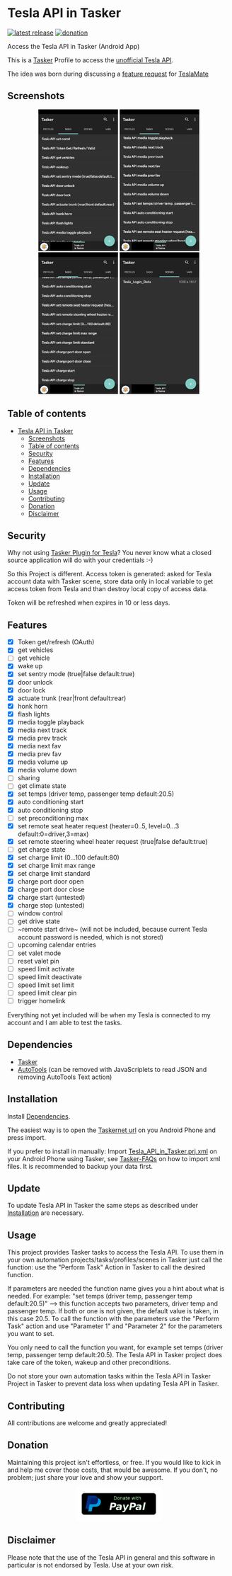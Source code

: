 # Tesla API in Tasker

[![latest release](https://img.shields.io/github/v/release/JakobLichterfeld/Tesla_API_in_Tasker)](https://github.com/JakobLichterfeld/Tesla_API_in_Tasker/releases/latest)
[![donation](https://img.shields.io/badge/Donate-PayPal-informational.svg?logo=paypal)](https://www.paypal.com/cgi-bin/webscr?cmd=_s-xclick&hosted_button_id=4GWXFMNWKC7UL&source=url)

Access the Tesla API in Tasker (Android App)

This is a [Tasker](https://play.google.com/store/apps/details?id=net.dinglisch.android.taskerm) Profile to access the [unofficial Tesla API](https://tesla-api.timdorr.com/).

The idea was born during discussing a [feature request](https://github.com/adriankumpf/teslamate/issues/156) for [TeslaMate](https://github.com/adriankumpf/teslamate)

## Screenshots

<p align="center">
  <img src="screenshots/tasks.png" alt="Tasks" title="Tasks" width="180" height="320" />
  <img src="screenshots/tasks_2.png" alt="Tasks 2" title="Tasks 2" width="180" height="320" />
  <img src="screenshots/tasks_3.png" alt="Tasks 3" title="Tasks 3" width="180" height="320" />
  <img src="screenshots/scenes.png" alt="Scenes" title="Scenes" width="180" height="320" />
</p>

## Table of contents

- [Tesla API in Tasker](#tesla-api-in-tasker)
  - [Screenshots](#screenshots)
  - [Table of contents](#table-of-contents)
  - [Security](#security)
  - [Features](#features)
  - [Dependencies](#dependencies)
  - [Installation](#installation)
  - [Update](#update)
  - [Usage](#usage)
  - [Contributing](#contributing)
  - [Donation](#donation)
  - [Disclaimer](#disclaimer)

## Security

Why not using [Tasker Plugin for Tesla](https://play.google.com/store/apps/details?id=com.crazydog.teslatasker)? You never know what a closed source application will do with your credentials :-)

So this Project is different.
Access token is generated: asked for Tesla account data with Tasker scene, store data only in local variable to get access token from Tesla and than destroy local copy of access data.

Token will be refreshed when expires in 10 or less days.

## Features

- [x] Token get/refresh (OAuth)
- [x] get vehicles
- [ ] get vehicle
- [x] wake up
- [x] set sentry mode (true|false default:true)
- [x] door unlock
- [x] door lock
- [x] actuate trunk (rear|front default:rear)
- [x] honk horn
- [x] flash lights
- [x] media toggle playback
- [x] media next track
- [x] media prev track
- [x] media next fav
- [x] media prev fav
- [x] media volume up
- [x] media volume down
- [ ] sharing
- [ ] get climate state
- [x] set temps (driver temp, passenger temp default:20.5)
- [x] auto conditioning start
- [x] auto conditioning stop
- [ ] set preconditioning max
- [x] set remote seat heater request (heater=0..5,  level=0...3 default:0=driver,3=max)
- [x] set remote steering wheel heater request (true|false default:true)
- [ ] get charge state
- [x] set charge limit (0...100 default:80)
- [x] set charge limit max range
- [x] set charge limit standard
- [x] charge port door open
- [x] charge port door close
- [x] charge start (untested)
- [x] charge stop (untested)
- [ ] window control
- [ ] get drive state
- [ ] ~remote start drive~ (will not be included, because current Tesla account password is needed, which is not stored)
- [ ] upcoming calendar entries
- [ ] set valet mode
- [ ] reset valet pin
- [ ] speed limit activate
- [ ] speed limit deactivate
- [ ] speed limit set limit
- [ ] speed limit clear pin
- [ ] trigger homelink

Everything not yet included will be when my Tesla is connected to my account and I am able to test the tasks.

## Dependencies

- [Tasker](https://play.google.com/store/apps/details?id=net.dinglisch.android.taskerm)
- [AutoTools](https://play.google.com/store/apps/details?id=com.joaomgcd.autotools) (can be removed with JavaScriplets to read JSON and removing AutoTools Text action)

## Installation

Install [Dependencies](#dependencies).

The easiest way is to open the [Taskernet url](https://taskernet.com/shares/?user=AS35m8mPVeymuldo3aQ2E0w%2Fp%2FdMHwTGvFh2n1G5x85hnLdHZqYoME1ldso6LRp%2Bcuv%2FWQNaht3AkEhes%2FTJwbA%3D&id=Project%3ATesla+API+in+Tasker) on you Android Phone and press import.

If you prefer to install in manually: Import [Tesla_API_in_Tasker.prj.xml](https://github.com/JakobLichterfeld/Tesla_API_in_Tasker/blob/master/Tesla_API_in_Tasker.prj.xml) on your Android Phone using Tasker, see [Tasker-FAQs](https://tasker.joaoapps.com/userguide/en/faqs/faq-how.html#q) on how to import xml files.
It is recommended to backup your data first.

## Update

To update Tesla API in Tasker the same steps as described under [Installation](#installation) are necessary.

## Usage

This project provides Tasker tasks to access the Tesla API. To use them in your own automation projects/tasks/profiles/scenes in Tasker just call the function: use the "Perform Task" Action in Tasker to call the desired function.

If parameters are needed the function name gives you a hint about what is needed. For example: "set temps (driver temp, passenger temp default:20.5)" --> this function accepts two parameters, driver temp and passenger temp. If both or one is not given, the default value is taken, in this case 20.5. To call the function with the parameters use the "Perform Task" action and use "Parameter 1" and "Parameter 2" for the parameters you want to set.

You only need to call the function you want, for example set temps (driver temp, passenger temp default:20.5). The Tesla API in Tasker project does take care of the token, wakeup and other preconditions.

Do not store your own automation tasks within the Tesla API in Tasker Project in Tasker to prevent data loss when updating Tesla API in Tasker.

## Contributing

All contributions are welcome and greatly appreciated!

## Donation

Maintaining this project isn't effortless, or free. If you would like to kick in and help me cover those costs, that would be awesome. If you don't, no problem; just share your love and show your support.

<p align="center">
  <a href="https://www.paypal.com/cgi-bin/webscr?cmd=_s-xclick&hosted_button_id=4GWXFMNWKC7UL&source=url">
    <img src="screenshots/paypal-donate-button.png" alt="Donate with PayPal" />
  </a>
</p>

## Disclaimer

Please note that the use of the Tesla API in general and this software in particular is not endorsed by Tesla. Use at your own risk.
